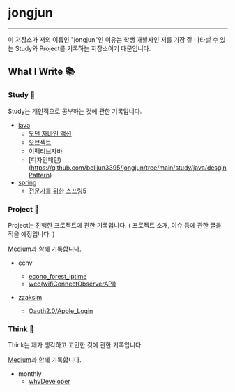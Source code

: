 # jongjun

---

이 저장소가 저의 이름인 "jongjun"인 이유는 학생 개발자인 저를 가장 잘 나타낼 수 있는 Study와 Project를 기록하는 저장소이기 때문입니다.



## What I Write 📚



### Study 📖

Study는 개인적으로 공부하는 것에 관한 기록입니다.

+ [java](https://github.com/belljun3395/jongjun/tree/main/study/java) 
  + [모던 자바인 액션](https://github.com/belljun3395/jongjun/tree/main/study/java/modenJavaInAction)
  + [오브젝트](https://github.com/belljun3395/jongjun/tree/main/study/java/object)
  + [이펙티브자바](https://github.com/belljun3395/jongjun/tree/main/study/java/effectiveJava)
  + [디자인패턴)(https://github.com/belljun3395/jongjun/tree/main/study/java/desginPattern)
+ [spring](https://github.com/belljun3395/jongjun/tree/main/study/spring)
  + [전문가를 위한 스프링5](https://github.com/belljun3395/jongjun/tree/main/study/spring/%EC%A0%84%EB%AC%B8%EA%B0%80%EB%A5%BC%EC%9C%84%ED%95%9C%EC%8A%A4%ED%94%84%EB%A7%815)



### Project 🫠

Project는 진행한 프로젝트에 관한 기록입니다. ( 프로젝트 소개, 이슈 등에 관한 글을 적을 예정입니다. )

[Medium](https://medium.com/@belljun3395)과 함께 기록합니다.

+ ecnv
  + [econo_forest_iptime ](https://github.com/belljun3395/jongjun/tree/main/project/ecnv/forest)
  + [wco(wifiConnectObserverAPI)](https://github.com/belljun3395/jongjun/tree/main/project/ecnv/wifiConnectObserverAPI)
  
+ [zzaksim](https://github.com/belljun3395/jongjun/tree/main/project/zzaksim)
  + [Oauth2.0/Apple_Login](https://github.com/belljun3395/jongjun/tree/main/project/zzaksim/Oauth2.0)


### Think 🤔

Think는 제가 생각하고 고민한 것에 관한 기록입니다.

[Medium](https://medium.com/@belljun3395)과 함께 기록합니다.

+ monthly
  + [whyDeveloper](https://github.com/belljun3395/jongjun/tree/main/monthly/whyDeveloper)

